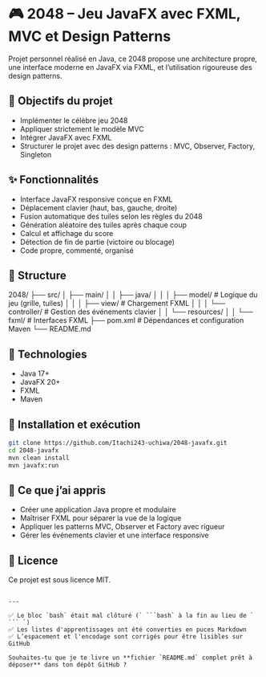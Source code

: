 # 🎮 2048 – Jeu JavaFX avec FXML, MVC et Design Patterns

Projet personnel réalisé en Java, ce 2048 propose une architecture propre, une interface moderne en JavaFX via FXML, et l’utilisation rigoureuse des design patterns.

## 🧠 Objectifs du projet

- Implémenter le célèbre jeu 2048
- Appliquer strictement le modèle MVC
- Intégrer JavaFX avec FXML
- Structurer le projet avec des design patterns : MVC, Observer, Factory, Singleton

## ✨ Fonctionnalités

- Interface JavaFX responsive conçue en FXML
- Déplacement clavier (haut, bas, gauche, droite)
- Fusion automatique des tuiles selon les règles du 2048
- Génération aléatoire des tuiles après chaque coup
- Calcul et affichage du score
- Détection de fin de partie (victoire ou blocage)
- Code propre, commenté, organisé

## 📁 Structure

2048/
├── src/
│ ├── main/
│ │ ├── java/
│ │ │ ├── model/ # Logique du jeu (grille, tuiles)
│ │ │ ├── view/ # Chargement FXML
│ │ │ └── controller/ # Gestion des événements clavier
│ │ └── resources/
│ │ └── fxml/ # Interfaces FXML
├── pom.xml # Dépendances et configuration Maven
└── README.md


## 🧱 Technologies

- Java 17+
- JavaFX 20+
- FXML
- Maven

## 🚀 Installation et exécution

```bash
git clone https://github.com/Itachi243-uchiwa/2048-javafx.git
cd 2048-javafx
mvn clean install
mvn javafx:run
````

## 🧪 Ce que j’ai appris

* Créer une application Java propre et modulaire
* Maîtriser FXML pour séparer la vue de la logique
* Appliquer les patterns MVC, Observer et Factory avec rigueur
* Gérer les événements clavier et une interface responsive

## 📜 Licence

Ce projet est sous licence MIT.

````

---

✅ Le bloc `bash` était mal clôturé (` ```bash` à la fin au lieu de ` ``` `)  
✅ Les listes d'apprentissages ont été converties en puces Markdown  
✅ L’espacement et l'encodage sont corrigés pour être lisibles sur GitHub

Souhaites-tu que je te livre un **fichier `README.md` complet prêt à déposer** dans ton dépôt GitHub ?
````

